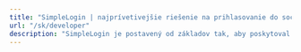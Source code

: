 ```yaml
---
title: "SimpleLogin | najprívetivejšie riešenie na prihlasovanie do sociálnych sietí pre vývojárov"
url: "/sk/developer"
description: "SimpleLogin je postavený od základov tak, aby poskytoval vývojárom tie najlepšie skúsenosti."
---
```


